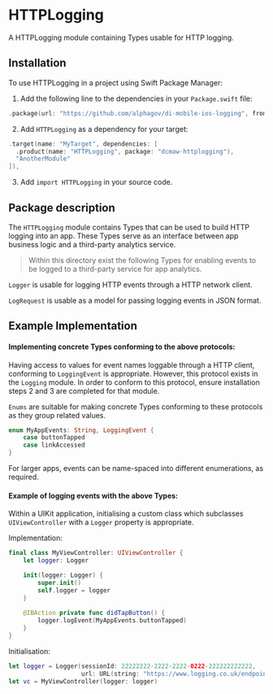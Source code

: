# HTTPLogging

A HTTPLogging module containing Types usable for HTTP logging.

## Installation

To use HTTPLogging in a project using Swift Package Manager:

1. Add the following line to the dependencies in your `Package.swift` file:

```swift
.package(url: "https://github.com/alphagov/di-mobile-ios-logging", from: "1.0.0"),
```

2. Add `HTTPLogging` as a dependency for your target:

```swift
.target(name: "MyTarget", dependencies: [
  .product(name: "HTTPLogging", package: "dcmaw-httplogging"),
  "AnotherModule"
]),
```

3. Add `import HTTPLogging` in your source code.

## Package description

The `HTTPLogging` module contains Types that can be used to build HTTP logging into an app. These Types serve as an interface between app business logic and a third-party analytics service.

> Within this directory exist the following Types for enabling events to be logged to a third-party service for app analytics.

`Logger` is usable for logging HTTP events through a HTTP network client.

`LogRequest` is usable as a model for passing logging events in JSON format.

## Example Implementation

#### Implementing concrete Types conforming to the above protocols:

Having access to values for event names loggable through a HTTP client, conforming to `LoggingEvent` is appropriate. However, this protocol exists in the `Logging` module. 
In order to conform to this protocol, ensure installation steps 2 and 3 are completed for that module.

`Enums` are suitable for making concrete Types conforming to these protocols as they group related values.

```swift
enum MyAppEvents: String, LoggingEvent {
    case buttonTapped
    case linkAccessed
}
```

For larger apps, events can be name-spaced into different enumerations, as required.

#### Example of logging events with the above Types:

Within a UIKit application, initialising a custom class which subclasses `UIViewController` with a `Logger` property is appropriate.

Implementation:
```swift
final class MyViewController: UIViewController {
    let logger: Logger

    init(logger: Logger) {
        super.init()
        self.logger = logger
    }
    
    @IBAction private func didTapButton() {
        logger.logEvent(MyAppEvents.buttonTapped)
    }
}
```

Initialisation:
```swift
let logger = Logger(sessionId: 22222222-2222-2222-0222-222222222222,
                    url: URL(string: "https://www.logging.co.uk/endpoint"))
let vc = MyViewController(logger: logger)
```
